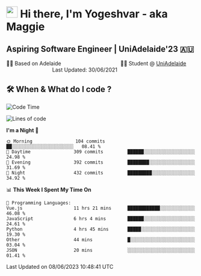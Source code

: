 <h1><img src="https://emojis.slackmojis.com/emojis/images/1531849430/4246/blob-sunglasses.gif?1531849430" width="30"/> Hi there, I'm Yogeshvar - aka Maggie</h1>

## Aspiring Software Engineer | UniAdelaide'23 🇦🇺  
🏂🏻  Based on Adelaide &nbsp;&nbsp;&nbsp;&nbsp;&nbsp;&nbsp;&nbsp;&nbsp;&nbsp;&nbsp;&nbsp;&nbsp;&nbsp;&nbsp;&nbsp;&nbsp;&nbsp;&nbsp;&nbsp;&nbsp;&nbsp;&nbsp;&nbsp;&nbsp;&nbsp;&nbsp;&nbsp;&nbsp;&nbsp;&nbsp;&nbsp;&nbsp;&nbsp;&nbsp;&nbsp;&nbsp;&nbsp;&nbsp;&nbsp;👨‍💻 Student @ [UniAdelaide](https://www.adelaide.edu.au)   &nbsp;&nbsp;&nbsp;&nbsp;&nbsp;&nbsp;&nbsp;&nbsp;&nbsp;&nbsp;&nbsp;&nbsp;&nbsp;&nbsp;&nbsp;&nbsp;&nbsp;&nbsp;&nbsp;&nbsp;&nbsp;&nbsp;&nbsp;&nbsp;&nbsp;&nbsp;&nbsp;&nbsp;&nbsp;&nbsp;&nbsp;Last Updated: 30/06/2021

## 🛠 When & What do I code ?  

<!--START_SECTION:waka-->
![Code Time](http://img.shields.io/badge/Code%20Time-2%2C250%20hrs%2050%20mins-blue)

![Lines of code](https://img.shields.io/badge/From%20Hello%20World%20I%27ve%20Written-4.1%20million%20lines%20of%20code-blue)

**I'm a Night 🦉** 

```text
🌞 Morning                104 commits         ██░░░░░░░░░░░░░░░░░░░░░░░   08.41 % 
🌆 Daytime                309 commits         ██████░░░░░░░░░░░░░░░░░░░   24.98 % 
🌃 Evening                392 commits         ████████░░░░░░░░░░░░░░░░░   31.69 % 
🌙 Night                  432 commits         █████████░░░░░░░░░░░░░░░░   34.92 % 
```


📊 **This Week I Spent My Time On** 

```text
💬 Programming Languages: 
Vue.js                   11 hrs 21 mins      ████████████░░░░░░░░░░░░░   46.08 % 
JavaScript               6 hrs 4 mins        ██████░░░░░░░░░░░░░░░░░░░   24.61 % 
Python                   4 hrs 45 mins       █████░░░░░░░░░░░░░░░░░░░░   19.30 % 
Other                    44 mins             █░░░░░░░░░░░░░░░░░░░░░░░░   03.04 % 
JSON                     20 mins             ░░░░░░░░░░░░░░░░░░░░░░░░░   01.41 % 
```


 Last Updated on 08/06/2023 10:48:41 UTC
<!--END_SECTION:waka-->
